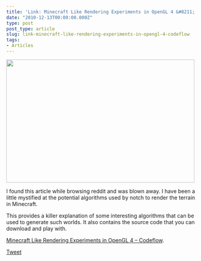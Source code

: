 ```yaml
---
title: 'Link: Minecraft Like Rendering Experiments in OpenGL 4 &#8211; Codeflow'
date: "2010-12-13T00:00:00.000Z"
type: post 
post_type: article
slug: link-minecraft-like-rendering-experiments-in-opengl-4-codeflow
tags: 
- Articles
---
```

[<img class="alignnone size-full wp-image-1162" title="total_thumb" src="http://brandontreb.com/wp-content/uploads/2010/12/total_thumb.jpeg" alt="" width="500" height="326" />][1]

I found this article while browsing reddit and was blown away. I have been a little mystified at the potential algorithms used by notch to render the terrain in Minecraft.

This provides a killer explanation of some interesting algorithms that can be used to generate such worlds. It also contains the source code that you can download and play with.

[Minecraft Like Rendering Experiments in OpenGL 4 &#8211; Codeflow][1].

<div style="">
  <a href="http://twitter.com/share" class="twitter-share-button" data-count="horizontal" data-text="Link: Minecraft Like Rendering Experiments in OpenGL 4 - Codeflow" data-url="http://brandontreb.com/link-minecraft-like-rendering-experiments-in-opengl-4-codeflow"  data-via="brandontreb" data-related="brandontreb:">Tweet</a>
</div>

 [1]: http://codeflow.org/entries/2010/dec/09/minecraft-like-rendering-experiments-in-opengl-4/
